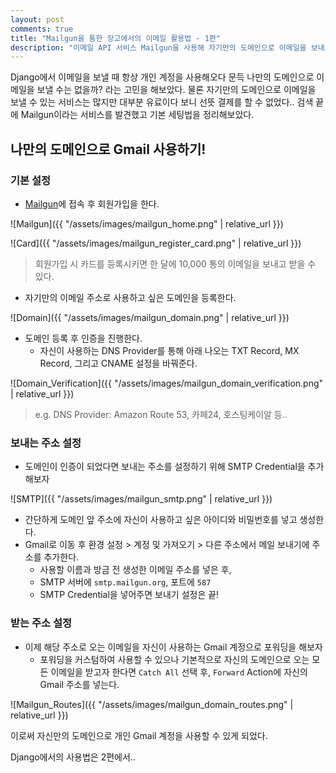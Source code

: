 ```yaml
---
layout: post
comments: true
title: "Mailgun을 통한 장고에서의 이메일 활용법 - 1편"
description: "이메일 API 서비스 Mailgun을 사용해 자기만의 도메인으로 이메일을 보내보자"
---
```


Django에서 이메일을 보낼 때 항상 개인 계정을 사용해오다 문득 나만의 도메인으로 이메일을 보낼 수는 없을까? 라는 고민을 해보았다. 물론 자기만의 도메인으로 이메일을 보낼 수 있는 서비스는 많지만 대부분 유료이다 보니 선뜻 결제를 할 수 없었다.. 검색 끝에 Mailgun이라는 서비스를 발견했고 기본 세팅법을 정리해보았다.



## 나만의 도메인으로 Gmail 사용하기!

### 기본 설정

* [Mailgun](https://www.mailgun.com/)에 접속 후 회원가입을 한다.

![Mailgun]({{ "/assets/images/mailgun_home.png" | relative_url }})

![Card]({{ "/assets/images/mailgun_register_card.png" | relative_url }})

> 회원가입 시 카드를 등록시키면 한 달에 10,000 통의 이메일을 보내고 받을 수 있다.

- 자기만의 이메일 주소로 사용하고 싶은 도메인을 등록한다.

![Domain]({{ "/assets/images/mailgun_domain.png" | relative_url }})

- 도메인 등록 후 인증을 진행한다.
  - 자신이 사용하는 DNS Provider를 통해 아래 나오는 TXT Record, MX Record, 그리고 CNAME 설정을 바꿔준다.

![Domain_Verification]({{ "/assets/images/mailgun_domain_verification.png" | relative_url }})

> e.g. DNS Provider: Amazon Route 53, 카페24, 호스팅케이알 등..

### 보내는 주소 설정

- 도메인이 인증이 되었다면 보내는 주소를 설정하기 위해 SMTP Credential을 추가해보자

![SMTP]({{ "/assets/images/mailgun_smtp.png" | relative_url }})

- 간단하게 도메인 앞 주소에 자신이 사용하고 싶은 아이디와 비밀번호를 넣고 생성한다.
- Gmail로 이동 후 환경 설정 > 계정 및 가져오기 > 다른 주소에서 메일 보내기에 주소를 추가한다.
  - 사용할 이름과 방금 전 생성한 이메일 주소를 넣은 후,
  - SMTP 서버에 `smtp.mailgun.org`, 포트에 `587`
  - SMTP Credential을 넣어주면 보내기 설정은 끝!

### 받는 주소 설정

- 이제 해당 주소로 오는 이메일을 자신이 사용하는 Gmail 계정으로 포워딩을 해보자
  - 포워딩을 커스텀하여 사용할 수 있으나 기본적으로 자신의 도메인으로 오는 모든 이메일을 받고자 한다면 `Catch All` 선택 후, `Forward` Action에 자신의 Gmail 주소를 넣는다.

![Mailgun_Routes]({{ "/assets/images/mailgun_domain_routes.png" | relative_url }})



이로써 자신만의 도메인으로 개인 Gmail 계정을 사용할 수 있게 되었다.

Django에서의 사용법은 2편에서..